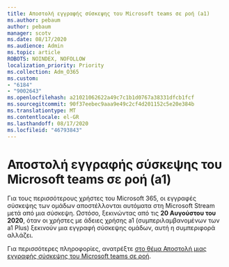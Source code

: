 ```yaml
---
title: Αποστολή εγγραφής σύσκεψης του Microsoft teams σε ροή (a1)
ms.author: pebaum
author: pebaum
manager: scotv
ms.date: 08/17/2020
ms.audience: Admin
ms.topic: article
ROBOTS: NOINDEX, NOFOLLOW
localization_priority: Priority
ms.collection: Adm_O365
ms.custom:
- "6184"
- "9002643"
ms.openlocfilehash: a21021062622a49c7c1b1d0767a38331dfcb1fcf
ms.sourcegitcommit: 90f37eebec9aaa9e49c2cf4d201152c5e20e384b
ms.translationtype: MT
ms.contentlocale: el-GR
ms.lasthandoff: 08/17/2020
ms.locfileid: "46793843"
---
```

# <a name="upload-a-microsoft-teams-meeting-recording-to-stream-a1"></a>Αποστολή εγγραφής σύσκεψης του Microsoft teams σε ροή (a1)

Για τους περισσότερους χρήστες του Microsoft 365, οι εγγραφές σύσκεψης των ομάδων αποστέλλονται αυτόματα στη Microsoft Stream μετά από μια σύσκεψη. Ωστόσο, ξεκινώντας από τις  **20 Αυγούστου του 2020**, όταν οι χρήστες με άδειες χρήσης a1 (συμπεριλαμβανομένων των a1 Plus) ξεκινούν μια εγγραφή σύσκεψης ομάδων, αυτή η συμπεριφορά αλλάζει.  

Για περισσότερες πληροφορίες, ανατρέξτε [στο θέμα Αποστολή μιας εγγραφής σύσκεψης του Microsoft teams σε ροή](https://docs.microsoft.com/stream/portal-upload-teams-meeting-recording).